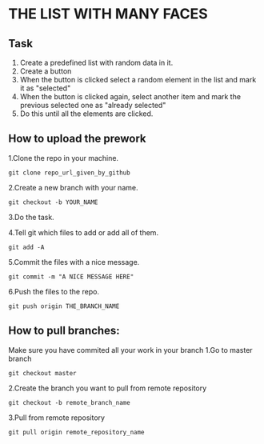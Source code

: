 THE LIST WITH MANY FACES
========================

Task
----
1. Create a predefined list with random data in it.
2. Create a button
3. When the button is clicked select a random element in the list and mark it as "selected"
4. When the button is clicked again, select another item and mark the previous selected one as "already selected"
5. Do this until all the elements are clicked.


How to upload the prework
--------------------------
1.Clone the repo in your machine.
```
git clone repo_url_given_by_github
```
2.Create a new branch with your name.
```
git checkout -b YOUR_NAME
``` 
3.Do the task.

4.Tell git which files to add or add all of them.
```
git add -A
```
5.Commit the files with a nice message.
```
git commit -m "A NICE MESSAGE HERE"
```
6.Push the files to the repo.
```
git push origin THE_BRANCH_NAME
```

How to pull branches:
--------------------------
Make sure you have commited all your work in your branch
1.Go to master branch
```
git checkout master
```
2.Create the branch you want to pull from remote repository
```
git checkout -b remote_branch_name
```
3.Pull from remote repository
```
git pull origin remote_repository_name
```
